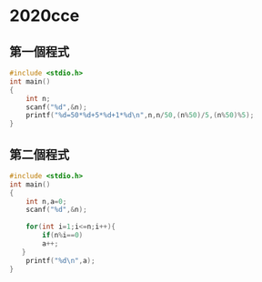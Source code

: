 # 2020cce

 ## 第一個程式
 ```c
 #include <stdio.h>
 int main()
 {
	 int n;
	 scanf("%d",&n);
	 printf("%d=50*%d+5*%d+1*%d\n",n,n/50,(n%50)/5,(n%50)%5);
 }
 ```
 ## 第二個程式
 ```c
 #include <stdio.h>
 int main()
 {
	 int n,a=0;
	 scanf("%d",&n);
	
	 for(int i=1;i<=n;i++){
		 if(n%i==0)
		 a++;
    }
	 printf("%d\n",a);
 }
 ```
